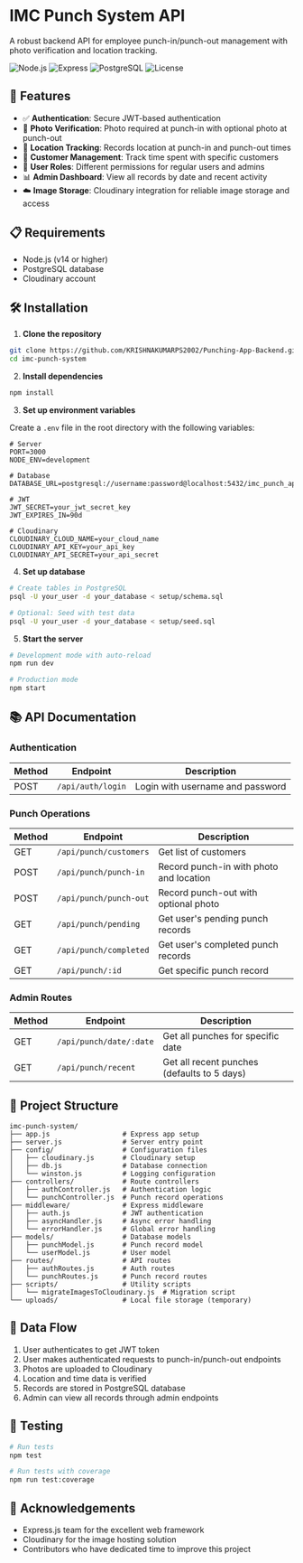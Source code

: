 # IMC Punch System API

A robust backend API for employee punch-in/punch-out management with photo verification and location tracking.

![Node.js](https://img.shields.io/badge/Node.js-14.x-green)
![Express](https://img.shields.io/badge/Express-4.x-blue)
![PostgreSQL](https://img.shields.io/badge/PostgreSQL-13.x-blue)
![License](https://img.shields.io/badge/License-MIT-yellow)

## 🚀 Features

- ✅ **Authentication**: Secure JWT-based authentication
- 📸 **Photo Verification**: Photo required at punch-in with optional photo at punch-out
- 📍 **Location Tracking**: Records location at punch-in and punch-out times
- 👥 **Customer Management**: Track time spent with specific customers
- 👤 **User Roles**: Different permissions for regular users and admins
- 📊 **Admin Dashboard**: View all records by date and recent activity
- ☁️ **Image Storage**: Cloudinary integration for reliable image storage and access

## 📋 Requirements

- Node.js (v14 or higher)
- PostgreSQL database
- Cloudinary account

## 🛠️ Installation

1. **Clone the repository**

```bash
git clone https://github.com/KRISHNAKUMARPS2002/Punching-App-Backend.git
cd imc-punch-system
```

2. **Install dependencies**

```bash
npm install
```

3. **Set up environment variables**

Create a `.env` file in the root directory with the following variables:

```
# Server
PORT=3000
NODE_ENV=development

# Database
DATABASE_URL=postgresql://username:password@localhost:5432/imc_punch_app

# JWT
JWT_SECRET=your_jwt_secret_key
JWT_EXPIRES_IN=90d

# Cloudinary
CLOUDINARY_CLOUD_NAME=your_cloud_name
CLOUDINARY_API_KEY=your_api_key
CLOUDINARY_API_SECRET=your_api_secret
```

4. **Set up database**

```bash
# Create tables in PostgreSQL
psql -U your_user -d your_database < setup/schema.sql

# Optional: Seed with test data
psql -U your_user -d your_database < setup/seed.sql
```

5. **Start the server**

```bash
# Development mode with auto-reload
npm run dev

# Production mode
npm start
```

## 📚 API Documentation

### Authentication

| Method | Endpoint          | Description                      |
| ------ | ----------------- | -------------------------------- |
| POST   | `/api/auth/login` | Login with username and password |

### Punch Operations

| Method | Endpoint               | Description                             |
| ------ | ---------------------- | --------------------------------------- |
| GET    | `/api/punch/customers` | Get list of customers                   |
| POST   | `/api/punch/punch-in`  | Record punch-in with photo and location |
| POST   | `/api/punch/punch-out` | Record punch-out with optional photo    |
| GET    | `/api/punch/pending`   | Get user's pending punch records        |
| GET    | `/api/punch/completed` | Get user's completed punch records      |
| GET    | `/api/punch/:id`       | Get specific punch record               |

### Admin Routes

| Method | Endpoint                | Description                                 |
| ------ | ----------------------- | ------------------------------------------- |
| GET    | `/api/punch/date/:date` | Get all punches for specific date           |
| GET    | `/api/punch/recent`     | Get all recent punches (defaults to 5 days) |

## 📁 Project Structure

```
imc-punch-system/
├── app.js                  # Express app setup
├── server.js               # Server entry point
├── config/                 # Configuration files
│   ├── cloudinary.js       # Cloudinary setup
│   ├── db.js               # Database connection
│   └── winston.js          # Logging configuration
├── controllers/            # Route controllers
│   ├── authController.js   # Authentication logic
│   └── punchController.js  # Punch record operations
├── middleware/             # Express middleware
│   ├── auth.js             # JWT authentication
│   ├── asyncHandler.js     # Async error handling
│   └── errorHandler.js     # Global error handling
├── models/                 # Database models
│   ├── punchModel.js       # Punch record model
│   └── userModel.js        # User model
├── routes/                 # API routes
│   ├── authRoutes.js       # Auth routes
│   └── punchRoutes.js      # Punch record routes
├── scripts/                # Utility scripts
│   └── migrateImagesToCloudinary.js  # Migration script
└── uploads/                # Local file storage (temporary)
```

## 🔄 Data Flow

1. User authenticates to get JWT token
2. User makes authenticated requests to punch-in/punch-out endpoints
3. Photos are uploaded to Cloudinary
4. Location and time data is verified
5. Records are stored in PostgreSQL database
6. Admin can view all records through admin endpoints

## 🧪 Testing

```bash
# Run tests
npm test

# Run tests with coverage
npm run test:coverage
```

## 🙏 Acknowledgements

- Express.js team for the excellent web framework
- Cloudinary for the image hosting solution
- Contributors who have dedicated time to improve this project
